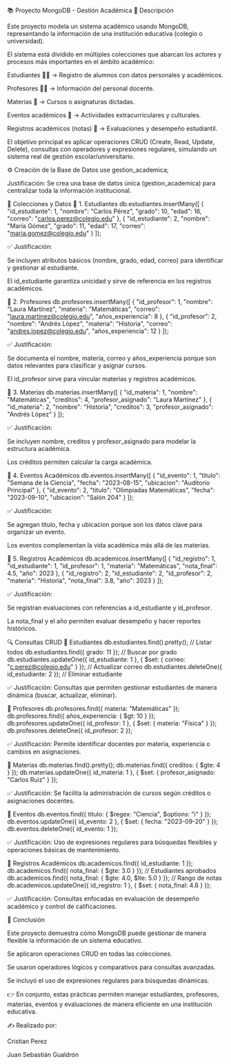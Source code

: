 📚 Proyecto MongoDB - Gestión Académica
📌 Descripción

Este proyecto modela un sistema académico usando MongoDB, representando la información de una institución educativa (colegio o universidad).

El sistema está dividido en múltiples colecciones que abarcan los actores y procesos más importantes en el ámbito académico:

Estudiantes 👩‍🎓 → Registro de alumnos con datos personales y académicos.

Profesores 👨‍🏫 → Información del personal docente.

Materias 📖 → Cursos o asignaturas dictadas.

Eventos académicos 📅 → Actividades extracurriculares y culturales.

Registros académicos (notas) 📝 → Evaluaciones y desempeño estudiantil.

El objetivo principal es aplicar operaciones CRUD (Create, Read, Update, Delete), consultas con operadores y expresiones regulares, simulando un sistema real de gestión escolar/universitario.

⚙️ Creación de la Base de Datos
use gestion_academica;


Justificación: Se crea una base de datos única (gestion_academica) para centralizar toda la información institucional.

📂 Colecciones y Datos
🔹 1. Estudiantes
db.estudiantes.insertMany([
  { "id_estudiante": 1, "nombre": "Carlos Pérez", "grado": 10, "edad": 16, "correo": "carlos.perez@colegio.edu" },
  { "id_estudiante": 2, "nombre": "María Gómez", "grado": 11, "edad": 17, "correo": "maria.gomez@colegio.edu" }
]);


✅ Justificación:

Se incluyen atributos básicos (nombre, grado, edad, correo) para identificar y gestionar al estudiante.

El id_estudiante garantiza unicidad y sirve de referencia en los registros académicos.

🔹 2. Profesores
db.profesores.insertMany([
  { "id_profesor": 1, "nombre": "Laura Martínez", "materia": "Matemáticas", "correo": "laura.martinez@colegio.edu", "años_experiencia": 8 },
  { "id_profesor": 2, "nombre": "Andrés López", "materia": "Historia", "correo": "andres.lopez@colegio.edu", "años_experiencia": 12 }
]);


✅ Justificación:

Se documenta el nombre, materia, correo y años_experiencia porque son datos relevantes para clasificar y asignar cursos.

El id_profesor sirve para vincular materias y registros académicos.

🔹 3. Materias
db.materias.insertMany([
  { "id_materia": 1, "nombre": "Matemáticas", "creditos": 4, "profesor_asignado": "Laura Martínez" },
  { "id_materia": 2, "nombre": "Historia", "creditos": 3, "profesor_asignado": "Andrés López" }
]);


✅ Justificación:

Se incluyen nombre, creditos y profesor_asignado para modelar la estructura académica.

Los créditos permiten calcular la carga académica.

🔹 4. Eventos Académicos
db.eventos.insertMany([
  { "id_evento": 1, "titulo": "Semana de la Ciencia", "fecha": "2023-08-15", "ubicacion": "Auditorio Principal" },
  { "id_evento": 2, "titulo": "Olimpiadas Matemáticas", "fecha": "2023-09-10", "ubicacion": "Salón 204" }
]);


✅ Justificación:

Se agregan titulo, fecha y ubicacion porque son los datos clave para organizar un evento.

Los eventos complementan la vida académica más allá de las materias.

🔹 5. Registros Académicos
db.academicos.insertMany([
  { "id_registro": 1, "id_estudiante": 1, "id_profesor": 1, "materia": "Matemáticas", "nota_final": 4.5, "año": 2023 },
  { "id_registro": 2, "id_estudiante": 2, "id_profesor": 2, "materia": "Historia", "nota_final": 3.8, "año": 2023 }
]);


✅ Justificación:

Se registran evaluaciones con referencias a id_estudiante y id_profesor.

La nota_final y el año permiten evaluar desempeño y hacer reportes históricos.

🔍 Consultas CRUD
📘 Estudiantes
db.estudiantes.find().pretty(); // Listar todos
db.estudiantes.find({ grado: 11 }); // Buscar por grado
db.estudiantes.updateOne({ id_estudiante: 1 }, { $set: { correo: "c.perez@colegio.edu" } }); // Actualizar correo
db.estudiantes.deleteOne({ id_estudiante: 2 }); // Eliminar estudiante


✅ Justificación: Consultas que permiten gestionar estudiantes de manera dinámica (buscar, actualizar, eliminar).

📘 Profesores
db.profesores.find({ materia: "Matemáticas" });
db.profesores.find({ años_experiencia: { $gt: 10 } });
db.profesores.updateOne({ id_profesor: 1 }, { $set: { materia: "Física" } });
db.profesores.deleteOne({ id_profesor: 2 });


✅ Justificación: Permite identificar docentes por materia, experiencia o cambios en asignaciones.

📘 Materias
db.materias.find().pretty();
db.materias.find({ creditos: { $gte: 4 } });
db.materias.updateOne({ id_materia: 1 }, { $set: { profesor_asignado: "Carlos Ruiz" } });


✅ Justificación: Se facilita la administración de cursos según créditos o asignaciones docentes.

📘 Eventos
db.eventos.find({ titulo: { $regex: "Ciencia", $options: "i" } });
db.eventos.updateOne({ id_evento: 2 }, { $set: { fecha: "2023-09-20" } });
db.eventos.deleteOne({ id_evento: 1 });


✅ Justificación: Uso de expresiones regulares para búsquedas flexibles y operaciones básicas de mantenimiento.

📘 Registros Académicos
db.academicos.find({ id_estudiante: 1 });
db.academicos.find({ nota_final: { $gte: 3.0 } }); // Estudiantes aprobados
db.academicos.find({ nota_final: { $gte: 4.0, $lte: 5.0 } }); // Rango de notas
db.academicos.updateOne({ id_registro: 1 }, { $set: { nota_final: 4.8 } });


✅ Justificación: Consultas enfocadas en evaluación de desempeño académico y control de calificaciones.

📌 Conclusión

Este proyecto demuestra cómo MongoDB puede gestionar de manera flexible la información de un sistema educativo.

Se aplicaron operaciones CRUD en todas las colecciones.

Se usaron operadores lógicos y comparativos para consultas avanzadas.

Se incluyó el uso de expresiones regulares para búsquedas dinámicas.

👉 En conjunto, estas prácticas permiten manejar estudiantes, profesores, materias, eventos y evaluaciones de manera eficiente en una institución educativa.

✍️ Realizado por:

Cristian Perez

Juan Sebastián Gualdrón